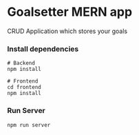 # Goalsetter MERN app

CRUD Application which stores your goals


### Install dependencies

```
# Backend
npm install

# Frontend
cd frontend
npm install
```

### Run Server

```
npm run server
```


